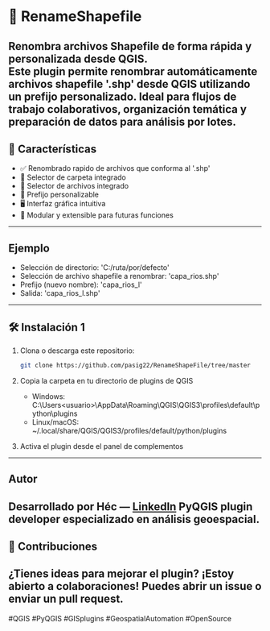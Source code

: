 # 🔄 RenameShapefile

**Renombra archivos Shapefile de forma rápida y personalizada desde QGIS.**  
Este plugin permite renombrar automáticamente archivos shapefile '.shp' desde QGIS utilizando un **prefijo personalizado**. Ideal para flujos de trabajo colaborativos, organización temática y preparación de datos para análisis por lotes.
---

## 🚀 Características

- ✅ Renombrado rapido de archivos que conforma al '.shp'
- 📂 Selector de carpeta integrado
- 📂 Selector de archivos integrado
- 🧩 Prefijo personalizable
- 🖥️ Interfaz gráfica intuitiva
- 🔌 Modular y extensible para futuras funciones
---

## Ejemplo
- Selección de directorio: 'C:/ruta/por/defecto'
- Selección de archivo shapefile a renombrar: 'capa_rios.shp'
- Prefijo (nuevo nombre): 'capa_rios_l' 
- Salida: 'capa_rios_l.shp'
---

## 🛠️ Instalación 1

1. Clona o descarga este repositorio:
   ```bash
   git clone https://github.com/pasig22/RenameShapeFile/tree/master

2. Copia la carpeta en tu directorio de plugins de QGIS
   - Windows: C:\Users\<usuario>\AppData\Roaming\QGIS\QGIS3\profiles\default\python\plugins
   - Linux/macOS: ~/.local/share/QGIS/QGIS3/profiles/default/python/plugins

3. Activa el plugin desde el panel de complementos
---

## Autor

Desarrollado por Héc — [LinkedIn](www.linkedin.com/in/héctor-solares)
PyQGIS plugin developer especializado en análisis geoespacial.
---

## 🤝 Contribuciones
¿Tienes ideas para mejorar el plugin? ¡Estoy abierto a colaboraciones! Puedes abrir un issue o enviar un pull request.
---

#QGIS #PyQGIS #GISplugins #GeospatialAutomation #OpenSource

